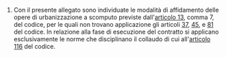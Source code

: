 1. Con il presente allegato sono individuate le modalità di affidamento delle opere di urbanizzazione a scomputo previste dall'[articolo 13](/index.html?article=articolo-13&version=1), comma 7, del codice, per le quali non trovano applicazione gli articoli [37](/index.html?article=articolo-37&version=1), [45](/index.html?article=articolo-45&version=2), e [81](/index.html?article=articolo-81&version=1) del codice. In relazione alla fase di esecuzione del contratto si applicano esclusivamente le norme che disciplinano il collaudo di cui all'[articolo 116](/index.html?article=articolo-116&version=2) del codice.